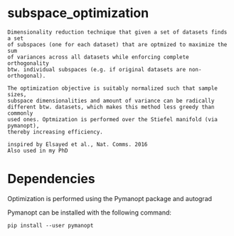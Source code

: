 # subspace_optimization

    Dimensionality reduction technique that given a set of datasets finds a set 
    of subspaces (one for each dataset) that are optmized to maximize the sum 
    of variances across all datasets while enforcing complete orthogonality
    btw. individual subspaces (e.g. if original datasets are non-orthogonal).
    
    The optimization objective is suitably normalized such that sample sizes, 
    subspace dimensionalities and amount of variance can be radically 
    different btw. datasets, which makes this method less greedy than commonly
    used ones. Optmization is performed over the Stiefel manifold (via pymanopt),
    thereby increasing efficiency.
    
    inspired by Elsayed et al., Nat. Comms. 2016
    Also used in my PhD 
    
# Dependencies

  Optimization is performed using the Pymanopt package and autograd
  
  Pymanopt can be installed with the following command:
  
  ```
  pip install --user pymanopt
  ```
  
  
